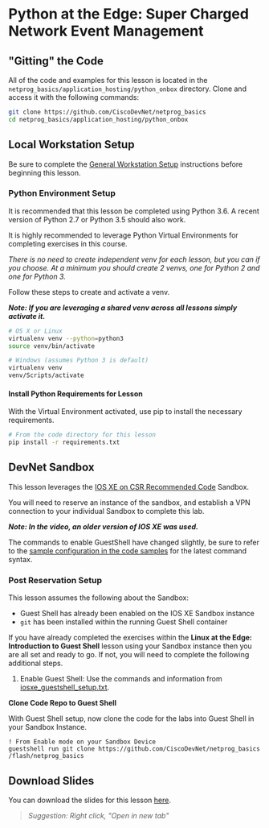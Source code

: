 # Python at the Edge: Super Charged Network Event Management

## "Gitting" the Code
All of the code and examples for this lesson is located in the `netprog_basics/application_hosting/python_onbox` directory.  Clone and access it with the following commands:

```bash
git clone https://github.com/CiscoDevNet/netprog_basics
cd netprog_basics/application_hosting/python_onbox
```

## Local Workstation Setup
Be sure to complete the [General Workstation Setup](https://github.com/CiscoDevNet/netprog_basics/blob/master/readme_resources/workstation_setup.md) instructions before beginning this lesson.  

### Python Environment Setup
It is recommended that this lesson be completed using Python 3.6.  A recent version of Python 2.7 or Python 3.5 should also work.  

It is highly recommended to leverage Python Virtual Environments for completing exercises in this course.  

*There is no need to create independent venv for each lesson, but you can if you choose.  At a minimum you should create 2 venvs, one for Python 2 and one for Python 3.*  

Follow these steps to create and activate a venv.  

***Note: If you are leveraging a shared venv across all lessons simply activate it.***

```bash
# OS X or Linux
virtualenv venv --python=python3
source venv/bin/activate
```

```bash
# Windows (assumes Python 3 is default)
virtualenv venv
venv/Scripts/activate
```

#### Install Python Requirements for Lesson
With the Virtual Environment activated, use pip to install the necessary requirements.  

```bash
# From the code directory for this lesson
pip install -r requirements.txt
```

## DevNet Sandbox
This lesson leverages the [IOS XE on CSR Recommended Code](https://devnetsandbox.cisco.com/RM/Diagram/Index/cae403c2-27af-4c7d-b1e1-99b7d42f1504?diagramType=Topology) Sandbox.  

You will need to reserve an instance of the sandbox, and establish a VPN connection to your individual Sandbox to complete this lab.

***Note: In the video, an older version of IOS XE was used.***

The commands to enable GuestShell have changed slightly, be sure to refer to the [sample configuration in the code samples](https://github.com/CiscoDevNet/netprog_basics/blob/master/application_hosting/guestshell/iosxe_guestshell_setup.txt#L40) for the latest command syntax. 

### Post Reservation Setup
This lesson assumes the following about the Sandbox:

* Guest Shell has already been enabled on the IOS XE Sandbox instance
* `git` has been installed within the running Guest Shell container  

If you have already completed the exercises within the **Linux at the Edge: Introduction to Guest Shell** lesson using your Sandbox instance then you are all set and ready to go.  If not, you will need to complete the following additional steps.  

1. Enable Guest Shell: Use the commands and information from [iosxe\_guestshell\_setup.txt](iosxe_guestshell_setup.txt).  

**Clone Code Repo to Guest Shell**

With Guest Shell setup, now clone the code for the labs into Guest Shell in your Sandbox Instance.

```
! From Enable mode on your Sandbox Device
guestshell run git clone https://github.com/CiscoDevNet/netprog_basics /flash/netprog_basics    
```


## Download Slides

You can download the slides for this lesson [here](https://developer.cisco.com/fileMedia/download/8a74f662-c44e-3344-b073-09deba415407). 

> *Suggestion: Right click, "Open in new tab"*